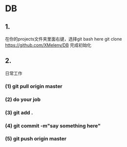 # DB 

## 1.
在你的projects文件夹里面右键，选择git bash here
git clone https://github.com/XMeleny/DB
完成初始化
## 2.
日常工作
### (1) git pull origin master
### (2) do your job
### (3) git add .
### (4) git commit -m"say something here"
### (5) git push origin master
